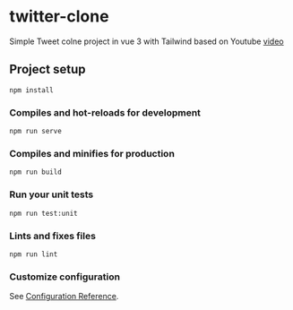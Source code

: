 # twitter-clone
Simple Tweet colne project in vue 3 with Tailwind
based on Youtube [video](https://www.youtube.com/watch?v=eue3jbwxQS0&list=PLAVh5X4BMWtwINLsrBWiLAB6Mf5C4JE0v&index=24) 


## Project setup
```
npm install
```

### Compiles and hot-reloads for development
```
npm run serve
```

### Compiles and minifies for production
```
npm run build
```

### Run your unit tests
```
npm run test:unit
```

### Lints and fixes files
```
npm run lint
```

### Customize configuration
See [Configuration Reference](https://cli.vuejs.org/config/).
